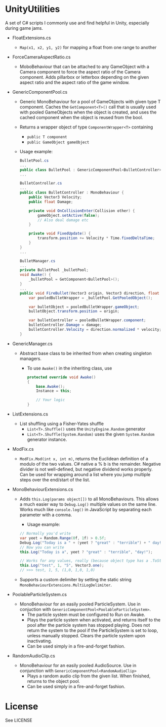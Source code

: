 # UnityUtilities

A set of C# scripts I commonly use and find helpful in Unity, especially during game jams.

-   FloatExtensions.cs

    -   `Map(x1, x2, y1, y2)` for mapping a float from one range to another

-   ForceCameraAspectRatio.cs

    -   MoboBehaviour that can be attached to any GameObject with a Camera component to force the aspect ratio of the Camera component. Adds pillarbox or letterbox depending on the given aspect ratio and the aspect ratio of the game window.

-   GenericComponentPool.cs

    -   Generic MonoBehaviour for a pool of GameObjects with given type T component. Caches the `GetComponent<T>()` call that is usually used with pooled GameObjects when the object is created, and uses the cached component when the object is reused from the bool.
    -   Returns a wrapper object of type `ComponentWrapper<T>` containing
        -   `public T component`
        -   `public GameObject gameObject`
    -   Usage example:

        ```csharp
        BulletPool.cs
        ...
        public class BulletPool : GenericComponentPool<BulletController> {}
        ...

        BulletController.cs
        ...
        public class BulletController : MonoBehaviour {
            public Vector3 Velocity;
            public float Damage;

            private void OnCollisionEnter(Collision other) {
                gameObject.setActive(false);
                // Also deal damage etc
            }

            private void FixedUpdate() {
                transform.position += Velocity * Time.fixedDeltaTime;
            }
        }
        ...

        BulletManager.cs
        ...
        private BulletPool _bulletPool;
        void Awake() {
            _bulletPool = GetComponent<BulletPool>();
        }
        ...
        public void FireBullet(Vector3 origin, Vector3 direction, float velocity, float damage) {
            var pooledBulletWrapper = _bulletPool.GetPooledObject();

            var bulletObject = pooledBulletWrapper.gameObject;
            bulletObject.transform.position = origin;

            var bulletController = pooledBulletWrapper.component;
            bulletController.Damage = damage;
            bulletController.Velocity = direction.normalized * velocity;
        }
        ```

-   GenericManager.cs

    -   Abstract base class to be inherited from when creating singleton managers.

        -   To use `Awake()` in the inheriting class, use

            ```csharp
            protected override void Awake()
            {
                base.Awake();
                Instance = this;

                // Your logic
            }
            ```

*   ListExtensions.cs

    -   List shuffling using a Fisher-Yates shuffle
        -   `List<T>.Shuffle()` uses the `UnityEngine.Random` generator
        -   `List<T>.Shuffle(System.Random)` uses the given `System.Random` generator instance.

*   ModFix.cs

    -   `ModFix.Mod(int x, int m)`, returns the Euclidean definition of a modulo of the two values. C# native a % b is the remainder. Negative divider is not well-defined, but negative dividend works properly. Can be used for wrapping around a list where you jump multiple steps over the end/start of the list.

*   MonoBehaviourExtensions.cs

    -   Adds `this.Log(params object[])` to all MonoBehaviours. This allows a much easier way to `Debug.Log()` multiple values on the same line. Works much like `console.log()` in JavaScript by separating each parameter with a comma.

        -   Usage example:

        ```csharp
        // Normally you'd write
        var yeet = Random.Range(0f, 1f) > 0.5f;
        Debug.Log("Today is a " + (yeet ? "great" : "terrible") + " day!");
        // Now you can write
        this.Log("Today is a", yeet ? "great" : "terrible", "day!");

        // Works for any values, really (because object type has a .ToString())
        this.Log("test", 1, "5", Vector3.one);
        // >>> test, 1, 5, (1,0, 1,0, 1,0)
        ```

    -   Supports a custom delimiter by setting the static string `MonoBehaviourExtensions.MultiLogDelimiter`.

*   PoolableParticleSystem.cs

    -   MonoBehaviour for an easily pooled ParticleSystem. Use in conjuction with `GenericComponentPool<PoolableParticleSystem>`.
        -   The particle system must be configured to Run on Awake.
        -   Plays the particle system when activated, and returns itself to the pool after the particle system has stopped playing. Does not return the system to the pool if the ParticleSystem is set to loop, unless manually stopped. Clears the particle system upon inactivating.
        -   Can be used simply in a fire-and-forget fashion.

*   RandomAudioClip.cs

    -   MonoBehaviour for an easily pooled AudioSource. Use in conjunction with `GenericComponentPool<RandomAudioClip>`
        -   Plays a random audio clip from the given list. When finished, returns to the object pool.
        -   Can be used simply in a fire-and-forget fashion.

# License

See LICENSE
